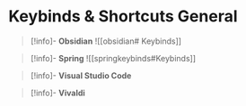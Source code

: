 # Keybinds & Shortcuts General
> [!info]- **Obsidian**
>![[obsidian# Keybinds]]

> [!info]- **Spring**
>![[springkeybinds#Keybinds]]

> [!info]- **Visual Studio Code**

> [!info]- **Vivaldi**
>


